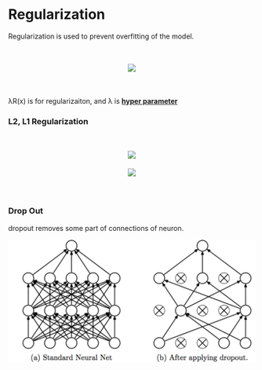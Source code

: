 # Regularization

Regularization is used to prevent overfitting of the model.


<!-- $$
L(W) = \frac{1}{N}\sum_{i=1}^{N}L_i(f(x_i,W),y_i)+\lambda R(W)
$$ --> 
<br/>
<br/>
<div align="center"><img style="background: white;" src="https://render.githubusercontent.com/render/math?math=L(W)%20%3D%20%5Cfrac%7B1%7D%7BN%7D%5Csum_%7Bi%3D1%7D%5E%7BN%7DL_i(f(x_i%2CW)%2Cy_i)%2B%5Clambda%20R(W)" height="40"></div>
<br/>
<br/>



λR(x) is for regularizaiton, and λ is [**hyper parameter**](https://en.wikipedia.org/wiki/Hyperparameter_(machine_learning))

### L2, L1 Regularization

<!-- $$
L2: R(W) = \sum _k \sum _l W^2_{k,l}
$$ --> 
<br/>
<br/>
<div align="center"><img style="background: white;" src="https://render.githubusercontent.com/render/math?math=L2%3A%20R(W)%20%3D%20%5Csum%20_k%20%5Csum%20_l%20W%5E2_%7Bk%2Cl%7D" height="40"></div>
<!-- $$
L1: R(W) = \sum _k \sum _l |W_{k,l}|
$$ --> 
<br/>
<div align="center"><img style="background: white;" src="https://render.githubusercontent.com/render/math?math=L1%3A%20R(W)%20%3D%20%5Csum%20_k%20%5Csum%20_l%20%7CW_%7Bk%2Cl%7D%7C" height="40"></div>
<br/><br/>


### Drop Out

dropout removes some part of connections of neuron.

![](res/dropout.png)


